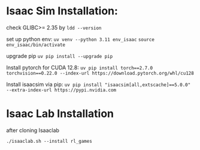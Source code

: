 # Isaac Sim Installation:

check GLIBC>= 2.35 by `ldd --version`

set up python env:
`uv venv --python 3.11 env_isaac`
`source env_isaac/bin/activate`

upgrade pip
`uv pip install --upgrade pip`

Install pytorch for CUDA 12.8:
`uv pip install torch==2.7.0 torchvision==0.22.0 --index-url https://download.pytorch.org/whl/cu128`

Install isaacsim via pip:
`uv pip install "isaacsim[all,extscache]==5.0.0" --extra-index-url https://pypi.nvidia.com`

# Isaac Lab Installation

after cloning Isaaclab

`./isaaclab.sh --install rl_games`